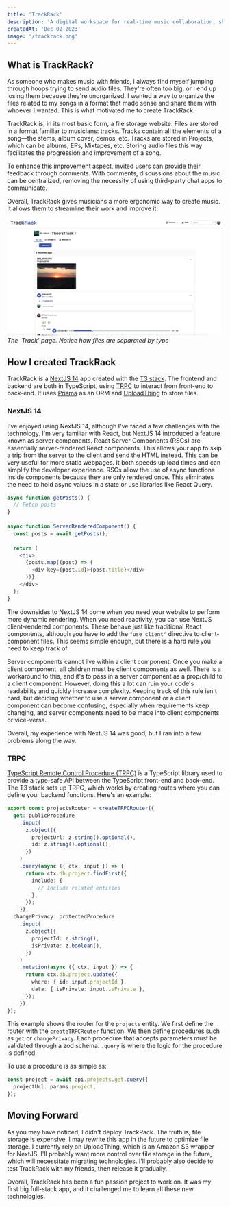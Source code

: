 ```yaml
---
title: 'TrackRack'
description: 'A digital workspace for real-time music collaboration, sharing, and editing of song elements.'
createdAt: 'Dec 02 2023'
image: '/trackrack.png'
---
```


## What is TrackRack?

As someone who makes music with friends, I always find myself jumping through hoops trying to send audio files. They're often too big, or I end up losing them because they're unorganized. I wanted a way to organize the files related to my songs in a format that made sense and share them with whoever I wanted. This is what motivated me to create TrackRack.

TrackRack is, in its most basic form, a file storage website. Files are stored in a format familiar to musicians: tracks. Tracks contain all the elements of a song—the stems, album cover, demos, etc. Tracks are stored in Projects, which can be albums, EPs, Mixtapes, etc. Storing audio files this way facilitates the progression and improvement of a song.

To enhance this improvement aspect, invited users can provide their feedback through comments. With comments, discussions about the music can be centralized, removing the necessity of using third-party chat apps to communicate.

Overall, TrackRack gives musicians a more ergonomic way to create music. It allows them to streamline their work and improve it.

![TrackRack track page](/public/trackrack-2.png)
*The 'Track' page. Notice how files are separated by type*

## How I created TrackRack

TrackRack is a [NextJS 14](https://nextjs.org/) app created with the [T3 stack](https://create.t3.gg/). The frontend and backend are both in TypeScript, using [TRPC](https://trpc.io/) to interact from front-end to back-end. It uses [Prisma](https://www.prisma.io/) as an ORM and [UploadThing](https://uploadthing.com/) to store files.

### NextJS 14
I've enjoyed using NextJS 14, although I've faced a few challenges with the technology. I'm very familiar with React, but NextJS 14 introduced a feature known as server components. React Server Components (RSCs) are essentially server-rendered React components. This allows your app to skip a trip from the server to the client and send the HTML instead. This can be very useful for more static webpages. It both speeds up load times and can simplify the developer experience. RSCs allow the use of async functions inside components because they are only rendered once. This eliminates the need to hold async values in a state or use libraries like React Query.

```typescript
async function getPosts() {
  // Fetch posts
}

async function ServerRenderedComponent() {
  const posts = await getPosts();

  return (
    <div>
      {posts.map((post) => (
        <div key={post.id}>{post.title}</div>
      ))}
    </div>
  );
}
```

The downsides to NextJS 14 come when you need your website to perform more dynamic rendering. When you need reactivity, you can use NextJS client-rendered components. These behave just like traditional React components, although you have to add the `"use client"` directive to client-component files. This seems simple enough, but there is a hard rule you need to keep track of.

Server components cannot live within a client component. Once you make a client component, all children must be client components as well. There is a workaround to this, and it's to pass in a server component as a prop/child to a client component. However, doing this a lot can ruin your code's readability and quickly increase complexity. Keeping track of this rule isn't hard, but deciding whether to use a server component or a client component can become confusing, especially when requirements keep changing, and server components need to be made into client components or vice-versa.

Overall, my experience with NextJS 14 was good, but I ran into a few problems along the way.

### TRPC

[TypeScript Remote Control Procedure (TRPC)](https://trpc.io/) is a TypeScript library used to provide a type-safe API between the TypeScript front-end and back-end. The T3 stack sets up TRPC, which works by creating routes where you can define your backend functions. Here's an example:

```typescript
export const projectsRouter = createTRPCRouter({
  get: publicProcedure
    .input(
      z.object({
        projectUrl: z.string().optional(),
        id: z.string().optional(),
      })
    )
    .query(async ({ ctx, input }) => {
      return ctx.db.project.findFirst({
        include: {
          // Include related entities
        },
      });
    }),
  changePrivacy: protectedProcedure
    .input(
      z.object({
        projectId: z.string(),
        isPrivate: z.boolean(),
      })
    )
    .mutation(async ({ ctx, input }) => {
      return ctx.db.project.update({
        where: { id: input.projectId },
        data: { isPrivate: input.isPrivate },
      });
    }),
});
```

This example shows the router for the `projects` entity. We first define the router with the `createTRPCRouter` function. We then define procedures such as `get` or `changePrivacy`. Each procedure that accepts parameters must be validated through a zod schema. `.query` is where the logic for the procedure is defined.

To use a procedure is as simple as:

```typescript
const project = await api.projects.get.query({
  projectUrl: params.project,
});
```

## Moving Forward

As you may have noticed, I didn't deploy TrackRack. The truth is, file storage is expensive. I may rewrite this app in the future to optimize file storage. I currently rely on UploadThing, which is an Amazon S3 wrapper for NextJS. I'll probably want more control over file storage in the future, which will necessitate migrating technologies. I'll probably also decide to test TrackRack with my friends, then release it gradually.

Overall, TrackRack has been a fun passion project to work on. It was my first big full-stack app, and it challenged me to learn all these new technologies.
